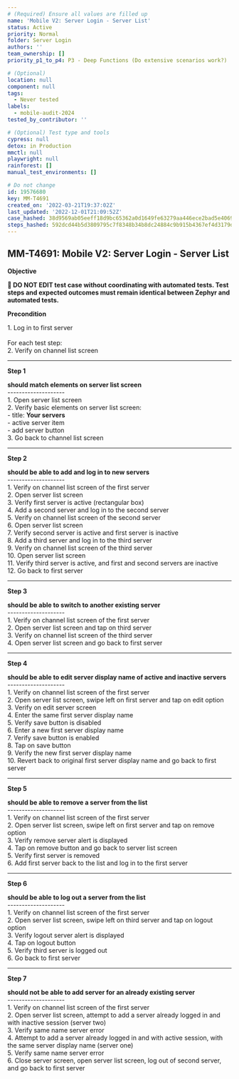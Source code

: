 ```yaml
---
# (Required) Ensure all values are filled up
name: 'Mobile V2: Server Login - Server List'
status: Active
priority: Normal
folder: Server Login
authors: ''
team_ownership: []
priority_p1_to_p4: P3 - Deep Functions (Do extensive scenarios work?)

# (Optional)
location: null
component: null
tags:
  - Never tested
labels:
  - mobile-audit-2024
tested_by_contributor: ''

# (Optional) Test type and tools
cypress: null
detox: in Production
mmctl: null
playwright: null
rainforest: []
manual_test_environments: []

# Do not change
id: 19576680
key: MM-T4691
created_on: '2022-03-21T19:37:02Z'
last_updated: '2022-12-01T21:09:52Z'
case_hashed: 38d9569ab05eeff18d9bc65362a0d1649fe63279aa446ece2bad5e406961fc4bd6b790e54c8bdbfaf48ac5375d331d07
steps_hashed: 592dcd44b5d3809795c7f8348b34b8dc24884c9b915b4367ef4d3179d04cf7d9021c6464409bc4770e42566aced30db4
---
```


<!-- (Auto-generated) Based on frontmatter's "key" and "name" -->

## MM-T4691: Mobile V2: Server Login - Server List

**Objective**

**🛑 DO NOT EDIT test case without coordinating with automated tests. Test steps and expected outcomes must remain identical between Zephyr and automated tests.**

**Precondition**

1\. Log in to first server\
\
For each test step:\
2\. Verify on channel list screen

---

**Step 1**

**should match elements on server list screen**\
\--------------------\
1\. Open server list screen\
2\. Verify basic elements on server list screen:\
\- title: **Your servers**\
\- active server item\
\- add server button\
3\. Go back to channel list screen

---

**Step 2**

**should be able to add and log in to new servers**\
\--------------------\
1\. Verify on channel list screen of the first server\
2\. Open server list screen\
3\. Verify first server is active (rectangular box)\
4\. Add a second server and log in to the second server\
5\. Verify on channel list screen of the second server\
6\. Open server list screen\
7\. Verify second server is active and first server is inactive\
8\. Add a third server and log in to the third server\
9\. Verify on channel list screen of the third server\
10\. Open server list screen\
11\. Verify third server is active, and first and second servers are inactive\
12\. Go back to first server

---

**Step 3**

**should be able to switch to another existing server**\
\--------------------\
1\. Verify on channel list screen of the first server\
2\. Open server list screen and tap on third server\
3\. Verify on channel list screen of the third server\
4\. Open server list screen and go back to first server

---

**Step 4**

**should be able to edit server display name of active and inactive servers**\
\--------------------\
1\. Verify on channel list screen of the first server\
2\. Open server list screen, swipe left on first server and tap on edit option\
3\. Verify on edit server screen\
4\. Enter the same first server display name\
5\. Verify save button is disabled\
6\. Enter a new first server display name\
7\. Verify save button is enabled\
8\. Tap on save button\
9\. Verify the new first server display name\
10\. Revert back to original first server display name and go back to first server

---

**Step 5**

**should be able to remove a server from the list**\
\--------------------\
1\. Verify on channel list screen of the first server\
2\. Open server list screen, swipe left on first server and tap on remove option\
3\. Verify remove server alert is displayed\
4\. Tap on remove button and go back to server list screen\
5\. Verify first server is removed\
6\. Add first server back to the list and log in to the first server

---

**Step 6**

**should be able to log out a server from the list**\
\--------------------\
1\. Verify on channel list screen of the first server\
2\. Open server list screen, swipe left on third server and tap on logout option\
3\. Verify logout server alert is displayed\
4\. Tap on logout button\
5\. Verify third server is logged out\
6\. Go back to first server

---

**Step 7**

**should not be able to add server for an already existing server**\
\--------------------\
1\. Verify on channel list screen of the first server\
2\. Open server list screen, attempt to add a server already logged in and with inactive session (server two)\
3\. Verify same name server error\
4\. Attempt to add a server already logged in and with active session, with the same server display name (server one)\
5\. Verify same name server error\
6\. Close server screen, open server list screen, log out of second server, and go back to first server
